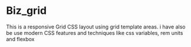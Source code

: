 # Biz_grid

This is a responsive Grid CSS layout using grid template areas. i have also be use modern CSS features and techniques like css variables, rem units and flexbox
